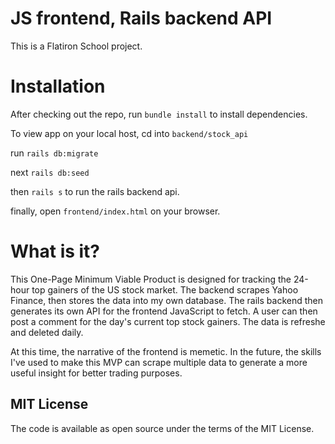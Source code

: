 # JS frontend, Rails backend API

This is a Flatiron School project.

# Installation

After checking out the repo, run `bundle install` to install dependencies.

To view app on your local host, cd into `backend/stock_api`

run `rails db:migrate`

next `rails db:seed`

then `rails s` to run the rails backend api.

finally, open `frontend/index.html` on your browser.

# What is it?
This One-Page Minimum Viable Product is designed for tracking the 24-hour top gainers of the US stock market. The backend scrapes Yahoo Finance, then stores the data into my own database. The rails backend then generates its own API for the frontend JavaScript to fetch. A user can then post a comment for the day's current top stock gainers. The data is refreshe and deleted daily.

At this time, the narrative of the frontend is memetic. In the future, the skills I've used to make this MVP can scrape multiple data to generate a more useful insight for better trading purposes.

## MIT License
The code is available as open source under the terms of the MIT License.

